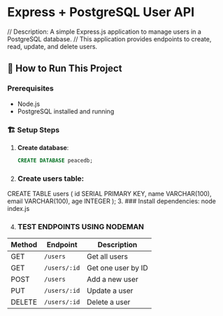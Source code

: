 # Express + PostgreSQL User API

// Description: A simple Express.js application to manage users in a PostgreSQL database.
// This application provides endpoints to create, read, update, and delete users.

## 🚀 How to Run This Project

### Prerequisites

- Node.js
- PostgreSQL installed and running

### 🏗️ Setup Steps

1. **Create database**:
   ```sql
   CREATE DATABASE peacedb;
   ```
2. ### Create users table:

CREATE TABLE users (
id SERIAL PRIMARY KEY,
name VARCHAR(100),
email VARCHAR(100),
age INTEGER
); 3. ### Install dependencies:
node index.js

4. ### TEST ENDPOINTS USING NODEMAN

| Method | Endpoint     | Description        |
| ------ | ------------ | ------------------ |
| GET    | `/users`     | Get all users      |
| GET    | `/users/:id` | Get one user by ID |
| POST   | `/users`     | Add a new user     |
| PUT    | `/users/:id` | Update a user      |
| DELETE | `/users/:id` | Delete a user      |

